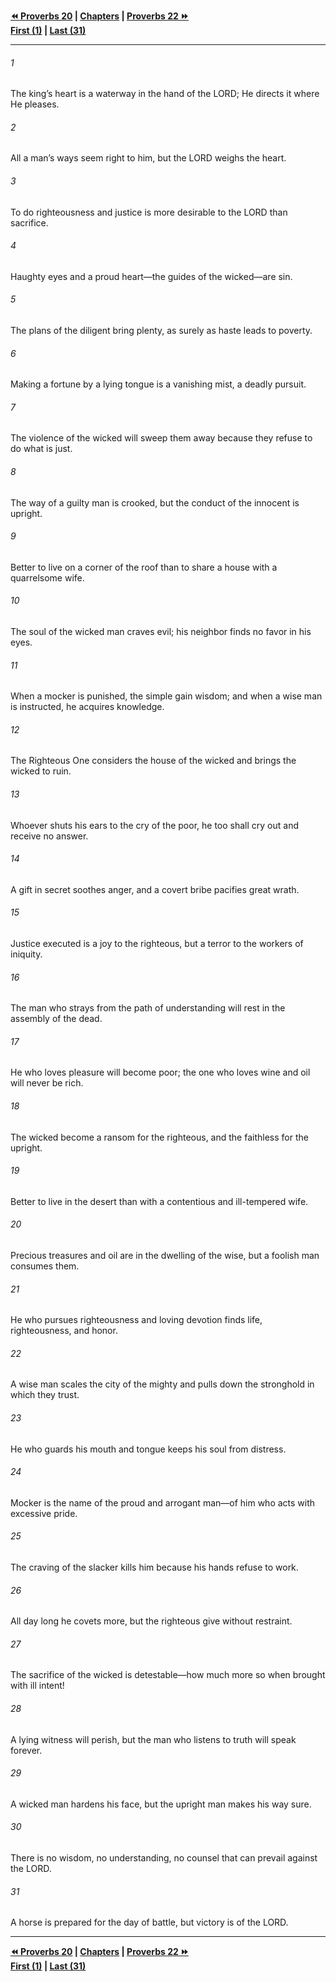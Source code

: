  
**[⏪ Proverbs 20](./Proverbs%2020.md) | [Chapters](./_index.md) | [Proverbs 22 ⏩](./Proverbs%2022.md)**  
**[First (1)](./Proverbs%201.md) | [Last (31)](./Proverbs%2031.md)**  
  
---  
  
###### 1  
The king’s heart is a waterway in the hand of the LORD; He directs it where He pleases.  
  
###### 2  
All a man’s ways seem right to him, but the LORD weighs the heart.  
  
###### 3  
To do righteousness and justice is more desirable to the LORD than sacrifice.  
  
###### 4  
Haughty eyes and a proud heart—the guides of the wicked—are sin.  
  
###### 5  
The plans of the diligent bring plenty, as surely as haste leads to poverty.  
  
###### 6  
Making a fortune by a lying tongue is a vanishing mist, a deadly pursuit.  
  
###### 7  
The violence of the wicked will sweep them away because they refuse to do what is just.  
  
###### 8  
The way of a guilty man is crooked, but the conduct of the innocent is upright.  
  
###### 9  
Better to live on a corner of the roof than to share a house with a quarrelsome wife.  
  
###### 10  
The soul of the wicked man craves evil; his neighbor finds no favor in his eyes.  
  
###### 11  
When a mocker is punished, the simple gain wisdom; and when a wise man is instructed, he acquires knowledge.  
  
###### 12  
The Righteous One considers the house of the wicked and brings the wicked to ruin.  
  
###### 13  
Whoever shuts his ears to the cry of the poor, he too shall cry out and receive no answer.  
  
###### 14  
A gift in secret soothes anger, and a covert bribe pacifies great wrath.  
  
###### 15  
Justice executed is a joy to the righteous, but a terror to the workers of iniquity.  
  
###### 16  
The man who strays from the path of understanding will rest in the assembly of the dead.  
  
###### 17  
He who loves pleasure will become poor; the one who loves wine and oil will never be rich.  
  
###### 18  
The wicked become a ransom for the righteous, and the faithless for the upright.  
  
###### 19  
Better to live in the desert than with a contentious and ill-tempered wife.  
  
###### 20  
Precious treasures and oil are in the dwelling of the wise, but a foolish man consumes them.  
  
###### 21  
He who pursues righteousness and loving devotion finds life, righteousness, and honor.  
  
###### 22  
A wise man scales the city of the mighty and pulls down the stronghold in which they trust.  
  
###### 23  
He who guards his mouth and tongue keeps his soul from distress.  
  
###### 24  
Mocker is the name of the proud and arrogant man—of him who acts with excessive pride.  
  
###### 25  
The craving of the slacker kills him because his hands refuse to work.  
  
###### 26  
All day long he covets more, but the righteous give without restraint.  
  
###### 27  
The sacrifice of the wicked is detestable—how much more so when brought with ill intent!  
  
###### 28  
A lying witness will perish, but the man who listens to truth will speak forever.  
  
###### 29  
A wicked man hardens his face, but the upright man makes his way sure.  
  
###### 30  
There is no wisdom, no understanding, no counsel that can prevail against the LORD.  
  
###### 31  
A horse is prepared for the day of battle, but victory is of the LORD.  
  
  
---  
  
**[⏪ Proverbs 20](./Proverbs%2020.md) | [Chapters](./_index.md) | [Proverbs 22 ⏩](./Proverbs%2022.md)**  
**[First (1)](./Proverbs%201.md) | [Last (31)](./Proverbs%2031.md)**  
  
